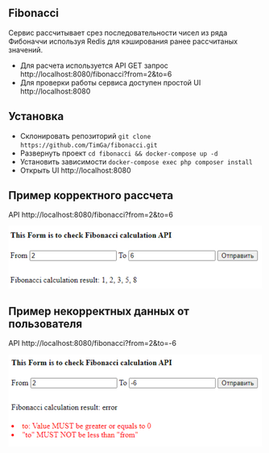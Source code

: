 ## Fibonacci

Сервис рассчитывает срез последовательности чисел из ряда Фибоначчи 
используя Redis для кэширования ранее рассчитаных значений.

* Для расчета используется API GET запрос http://localhost:8080/fibonacci?from=2&to=6
* Для проверки работы сервиса доступен простой UI http://localhost:8080

## Установка

* Склонировать репозиторий `git clone https://github.com/TimGa/fibonacci.git`
* Развернуть проект `cd fibonacci && docker-compose up -d`
* Установить зависимости `docker-compose exec php composer install`
* Открыть UI http://localhost:8080

## Пример корректного рассчета

API http://localhost:8080/fibonacci?from=2&to=6

![good example](example_good.PNG)

## Пример некорректных данных от пользователя

API http://localhost:8080/fibonacci?from=2&to=-6

![bad example](example_bad.PNG)
